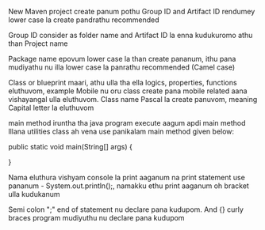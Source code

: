 New Maven project create panum pothu Group ID and Artifact ID rendumey lower case la create pandrathu recommended

Group ID consider as folder name and Artifact ID la enna kudukuromo athu than Project name

Package name epovum lower case la than create pananum, ithu pana mudiyathu nu illa lower case la panrathu recommended (Camel case)

Class or blueprint maari, athu ulla tha ella logics, properties, functions eluthuvom, example Mobile nu oru class create pana mobile related aana vishayangal ulla eluthuvom.
Class name Pascal la create panuvom, meaning Capital letter la eluthuvom

main method iruntha tha java program execute aagum apdi main method lllana utilities class ah vena use panikalam
main method given below:

  public static void main(String[] args)  {

}

Nama eluthura vishyam console la print aaganum na print statement use pananum - System.out.println();, namakku ethu print aaganum oh bracket ulla kudukanum

Semi colon ";" end of statement nu declare pana kudupom. And {} curly braces program mudiyuthu nu declare pana kudupom
